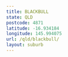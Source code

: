 ```yaml
---
title: BLACKBULL
state: QLD
postcode: 4871
latitude: -16.934184
longitude: 145.994075
url: /qld/blackbull/
layout: suburb
---
```

